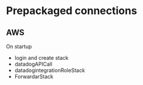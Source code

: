 # Prepackaged connections

## AWS
On startup
- login and create stack
- datadogAPICall
- datadogintegrationRoleStack
- ForwardarStack

